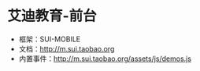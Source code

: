 # 艾迪教育-前台

- 框架：SUI-MOBILE
- 文档：http://m.sui.taobao.org
- 内置事件：http://m.sui.taobao.org/assets/js/demos.js
